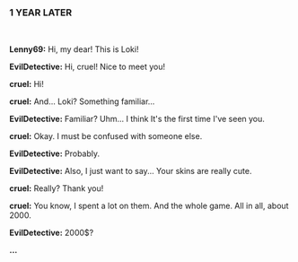 ### 1 YEAR LATER

<br>

**Lenny69:** Hi, my dear! This is Loki!

**EvilDetective:** Hi, cruel! Nice to meet you!

**cruel:** Hi!

**cruel:** And... Loki? Something familiar...

**EvilDetective:** Familiar? Uhm... I think It's the first time I've seen you.

**cruel:** Okay. I must be confused with someone else.

**EvilDetective:** Probably.

**EvilDetective:** Also, I just want to say... Your skins are really cute.

**cruel:** Really? Thank you!

**cruel:** You know, I spent a lot on them. And the whole game. All in all, about 2000.

**EvilDetective:** 2000$?

**...**